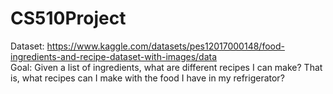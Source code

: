 # CS510Project
Dataset: https://www.kaggle.com/datasets/pes12017000148/food-ingredients-and-recipe-dataset-with-images/data   
Goal: Given a list of ingredients, what are different recipes I can make? That is, what recipes can I make with the food I have in my refrigerator?
